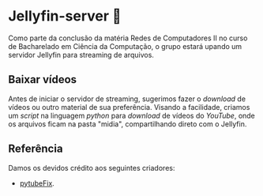 # Jellyfin-server 🦑
Como parte da conclusão da matéria Redes de Computadores II no curso de Bacharelado em Ciência da Computação, o grupo estará upando um servidor Jellyfin para streaming de arquivos.

## Baixar vídeos 
Antes de iniciar o servidor de streaming, sugerimos fazer o *download* de vídeos ou outro material de sua preferência.
Visando a facilidade, criamos um *script* na linguagem *python* para *download* de vídeos do *YouTube*, onde os arquivos ficam na pasta "midia", compartilhando direto com o Jellyfin.

## Referência
Damos os devidos crédito aos seguintes criadores:
* [pytubeFix](https://pypi.org/project/pytubefix).